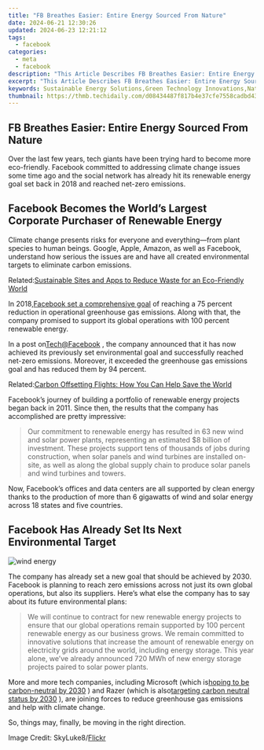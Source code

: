 ```yaml
---
title: "FB Breathes Easier: Entire Energy Sourced From Nature"
date: 2024-06-21 12:30:26
updated: 2024-06-23 12:21:12
tags:
  - facebook
categories:
  - meta
  - facebook
description: "This Article Describes FB Breathes Easier: Entire Energy Sourced From Nature"
excerpt: "This Article Describes FB Breathes Easier: Entire Energy Sourced From Nature"
keywords: Sustainable Energy Solutions,Green Technology Innovations,Natural Energy Sources,Eco-Friendly Living Tips,Renewable Energy for Home,Biodegradable Technology Products,Clean Air Initiatives
thumbnail: https://thmb.techidaily.com/d08434487f817b4e37cfe7558cadbd43386d2a1219d74867c43320f3c0faf48e.jpg
---
```


## FB Breathes Easier: Entire Energy Sourced From Nature

 Over the last few years, tech giants have been trying hard to become more eco-friendly. Facebook committed to addressing climate change issues some time ago and the social network has already hit its renewable energy goal set back in 2018 and reached net-zero emissions.

## Facebook Becomes the World’s Largest Corporate Purchaser of Renewable Energy

 Climate change presents risks for everyone and everything—from plant species to human beings. Google, Apple, Amazon, as well as Facebook, understand how serious the issues are and have all created environmental targets to eliminate carbon emissions.

 Related:[Sustainable Sites and Apps to Reduce Waste for an Eco-Friendly World](https://www.makeuseof.com/sustainable-sites-and-apps-to-reduce-waste-eco-friendly-world/)

 In 2018,[Facebook set a comprehensive goal](https://engineering.fb.com/2020/09/14/data-center-engineering/net-zero-carbon/) of reaching a 75 percent reduction in operational greenhouse gas emissions. Along with that, the company promised to support its global operations with 100 percent renewable energy.

 In a post on[Tech@Facebook](https://tech.fb.com/renewable-energy/) , the company announced that it has now achieved its previously set environmental goal and successfully reached net-zero emissions. Moreover, it exceeded the greenhouse gas emissions goal and has reduced them by 94 percent.

 Related:[Carbon Offsetting Flights: How You Can Help Save the World](https://www.makeuseof.com/tag/carbon-offsetting-flights/)

 Facebook’s journey of building a portfolio of renewable energy projects began back in 2011\. Since then, the results that the company has accomplished are pretty impressive:

> Our commitment to renewable energy has resulted in 63 new wind and solar power plants, representing an estimated $8 billion of investment. These projects support tens of thousands of jobs during construction, when solar panels and wind turbines are installed on-site, as well as along the global supply chain to produce solar panels and wind turbines and towers.

 Now, Facebook’s offices and data centers are all supported by clean energy thanks to the production of more than 6 gigawatts of wind and solar energy across 18 states and five countries.

## Facebook Has Already Set Its Next Environmental Target

![wind energy](https://static1.makeuseofimages.com/wordpress/wp-content/uploads/2021/04/wind-plant.jpg)

 The company has already set a new goal that should be achieved by 2030\. Facebook is planning to reach zero emissions across not just its own global operations, but also its suppliers. Here’s what else the company has to say about its future environmental plans:

> We will continue to contract for new renewable energy projects to ensure that our global operations remain supported by 100 percent renewable energy as our business grows. We remain committed to innovative solutions that increase the amount of renewable energy on electricity grids around the world, including energy storage. This year alone, we’ve already announced 720 MWh of new energy storage projects paired to solar power plants.

 More and more tech companies, including Microsoft (which is[hoping to be carbon-neutral by 2030](https://www.makeuseof.com/one-year-on-microsoft-details-progress-in-push-to-become-carbon-neutral-by-2030/) ) and Razer (which is also[targeting carbon neutral status by 2030](https://www.makeuseof.com/razer-pledges-carbon-neutrality-2030/) ), are joining forces to reduce greenhouse gas emissions and help with climate change.

So, things may, finally, be moving in the right direction.

 Image Credit: SkyLuke8/[Flickr](https://www.flickr.com/photos/76908970@N07/6917649908/)


<ins class="adsbygoogle"
     style="display:block"
     data-ad-format="autorelaxed"
     data-ad-client="ca-pub-7571918770474297"
     data-ad-slot="1223367746"></ins>



<ins class="adsbygoogle"
     style="display:block"
     data-ad-client="ca-pub-7571918770474297"
     data-ad-slot="8358498916"
     data-ad-format="auto"
     data-full-width-responsive="true"></ins>
